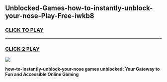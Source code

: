 
## Unblocked-Games-how-to-instantly-unblock-your-nose-Play-Free-iwkb8
<h3>
<a href="https://premium76.site?title=how-to-instantly-unblock-your-nose&ref=18A1">CLICK TO PLAY</a></h3>
<hr>

<h3>
<a href="https://premium76.site?title=how-to-instantly-unblock-your-nose&ref=18A1">CLICK 2 PLAY</a>
  
</h3>

<a href="https://premium76.site?title=how-to-instantly-unblock-your-nose&ref=18A1"><img src="https://clearcache.store/games.png"></a>


**how-to-instantly-unblock-your-nose games unblocked: Your Gateway to Fun and Accessible Online Gaming**
